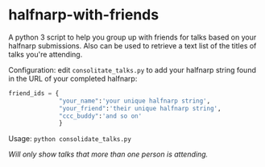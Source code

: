 # halfnarp-with-friends
 A python 3 script to help you group up with friends for talks based on your halfnarp submissions.
 Also can be used to retrieve a text list of the titles of talks you're attending.

Configuration: edit `consolitate_talks.py` to add your halfnarp string found in the URL of your completed halfnarp:

```python
friend_ids = {
              "your_name":'your unique halfnarp string',
              "your_friend":'their unique halfnarp string',
              "ccc_buddy":'and so on'
              }
```

Usage: `python consolidate_talks.py`

*Will only show talks that more than one person is attending.*
